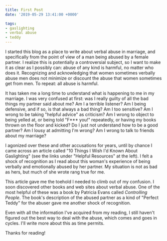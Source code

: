 ```yaml
---
title: First Post
date: '2019-05-29 13:41:00 +0000'

tags:
- gaslighting
- verbal abuse
- teddy
---
```


I started this blog as a place to write about verbal abuse in
marriage, and specifically from the point of view of a man
being abused by a female partner.  I realize this is potentially
a controversial subject, so I want to make it as clear as I possibly
can: abuse of any kind is harmful, no matter who does it.  Recognizing
and acknowledging that women sometimes verbally abuse men does not
minimize or discount the abuse that women sometimes get from men.
To repeat: all abuse is harmful.

<!--more-->

It has taken me a long time to understand what is happening to me
in my marriage.  I was very confused at first: was I really guilty
of all the bad things my partner said about me?  Am I a terrible
listener?  Am I being defensive, and if so, is that always a bad thing?
Am I too sensitive?  Am I wrong to be taking "helpful advice" as criticism?
Am I wrong to object to being yelled at, or being told "F*** you!" repeatedly,
or having my books thrown on the floor and kicked?
Do I just not understand how to be a good partner?  Am I lousy at admitting I'm wrong?
Am I wrong to talk to friends about my marriage?

I agonized over these and other accusations for years, until by chance
I came across an article called "10 Things I Wish I'd Known About Gaslighting"
(see the links under "Helpful Resources" at the left).  I felt a shock of recognition
as I read about this woman's experience of being verbally and emotionally
abused by her partner.  My situation is not as bad as hers, but much
of she wrote rang true for me.

This article gave me the toehold I needed to climb out of my confusion.
I soon discovered other books and web sites about verbal abuse.
One of the most helpful of these was a book by Patricia Evans
called <cite>Controlling People</cite>.  The book's description
of the abused partner as a kind of "Perfect Teddy" for the abuser
gave me another shock of recognition.

Even with all the information I've acquired from my reading, I still
haven't figured out the best way to deal with the abuse, which comes
and goes in cycles.  I'll write more about this as time permits.

Thanks for reading!
